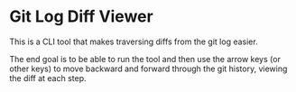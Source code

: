 # Git Log Diff Viewer

This is a CLI tool that makes traversing diffs from the git log easier.

The end goal is to be able to run the tool and then use the arrow keys
(or other keys) to move backward and forward through the git history, viewing
the diff at each step.
